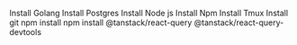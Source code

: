 Install Golang
Install Postgres
Install Node js
Install Npm
Install Tmux
Install git
npm install
npm install @tanstack/react-query @tanstack/react-query-devtools
